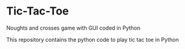 # Tic-Tac-Toe
Noughts and crosses game with GUI coded in Python


This repository contains the python code to play tic tac toe in Python
